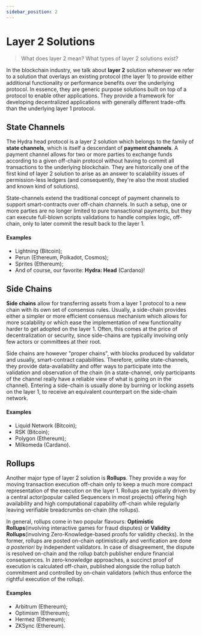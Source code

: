 ```yaml
---
sidebar_position: 2
---
```


# Layer 2 Solutions

> What does layer 2 mean? What types of layer 2 solutions exist? 

In the blockchain industry, we talk about **layer 2** solution whenever we refer to a solution that overlays an existing protocol (the layer 1) to provide either additional functionality or performance benefits over the underlying protocol. In essence, they are generic purpose solutions built on top of a protocol to enable other applications. They provide a framework for developing decentralized applications with generally different trade-offs than the underlying layer 1 protocol.

## State Channels

The Hydra head protocol is a layer 2 solution which belongs to the family of **state channels**, which is itself a descendant of **payment channels**. A payment channel allows for two or more parties to exchange funds according to a given off-chain protocol without having to commit all transactions to the underlying blockchain. They are historically one of the first kind of layer 2 solution to arise as an answer to scalability issues of permission-less ledgers (and consequently, they're also the most studied and known kind of solutions).

State-channels extend the traditional concept of payment channels to support smart-contracts over off-chain channels. In such a setup, one or more parties are no longer limited to pure transactional payments, but they can execute full-blown scripts validations to handle complex logic, off-chain, only to later commit the result back to the layer 1. 

#### Examples

- Lightning (Bitcoin);
- Perun (Ethereum, Polkadot, Cosmos);
- Sprites (Ethereum);
- And of course, our favorite: **Hydra: Head** (Cardano)!

## Side Chains

**Side chains** allow for transferring assets from a layer 1 protocol to a new chain with its own set of consensus rules. Usually, a side-chain provides either a simpler or more efficient consensus mechanism which allows for more scalability or which ease the implementation of new functionality harder to get adopted on the layer 1. Often, this comes at the price of decentralization or security, since side-chains are typically involving only few actors or committees at their root. 

Side chains are however "proper chains", with blocks produced by validator and usually, smart-contract capabilities. Therefore, unlike state-channels, they provide data-availability and offer ways to participate into the validation and observation of the chain (in a state-channel, only participants of the channel really have a reliable view of what is going on in the channel). Entering a side-chain is usually done by burning or locking assets on the layer 1, to receive an equivalent counterpart on the side-chain network. 

#### Examples

- Liquid Network (Bitcoin);
- RSK (Bitcoin);
- Polygon (Ethereum);
- Milkomeda (Cardano).

## Rollups

Another major type of layer 2 solution is **Rollups**. They provide a way for moving transaction execution off-chain only to keep a much more compact representation of the execution on the layer 1. Rollups are typically driven by a central actor(popular called Sequencers in most projects) offering high availability and high computational capability off-chain while regularly leaving verifiable breadcrumbs on-chain (the rollups).

In general, rollups come in two popular flavours: **Optimistic Rollups**(involving interactive games for fraud disputes) or **Validity Rollups**(involving Zero-Knowledge-based proofs for validity checks). In the former, rollups are posted on-chain optimistically and verification are done _a posteriori_ by independent validators. In case of disagreement, the dispute is resolved on-chain and the rollup batch publisher endure financial consequences. In zero-knowledge approaches, a succinct proof of execution is calculated off-chain, published alongside the rollup batch commitment and controlled by on-chain validators (which thus enforce the rightful execution of the rollup). 

#### Examples

- Arbitrum (Ethereum);
- Optimism (Ethereum);
- Hermez (Ethereum);
- ZKSync (Ethereum).
